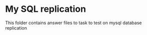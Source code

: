 # My SQL replication

This folder contains answer files to task to test on mysql database replication
